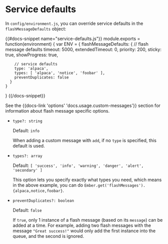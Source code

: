 # Service defaults

In `config/environment.js`, you can override service defaults in the `flashMessageDefaults` object:

{{#docs-snippet name="service-defaults.js"}}
  module.exports = function(environment) {
    var ENV = {
      flashMessageDefaults: {
        // flash message defaults
        timeout: 5000,
        extendedTimeout: 0,
        priority: 200,
        sticky: true,
        showProgress: true,

        // service defaults
        type: 'alpaca',
        types: [ 'alpaca', 'notice', 'foobar' ],
        preventDuplicates: false
      }
    }
  }
{{/docs-snippet}}

See the {{docs-link 'options' 'docs.usage.custom-messages'}} section for information about flash message specific options.

- `type?: string`

  Default: `info`

  When adding a custom message with `add`, if no `type` is specified, this default is used.

- `types?: array`

  Default: `[ 'success', 'info', 'warning', 'danger', 'alert', 'secondary' ]`

  This option lets you specify exactly what types you need, which means in the above example, you can do `Ember.get('flashMessages').{alpaca,notice,foobar}`.

- `preventDuplicates?: boolean`

  Default: `false`

  If `true`, only 1 instance of a flash message (based on its `message`) can be added at a time. For example, adding two flash messages with the message `"Great success!"` would only add the first instance into the queue, and the second is ignored.
